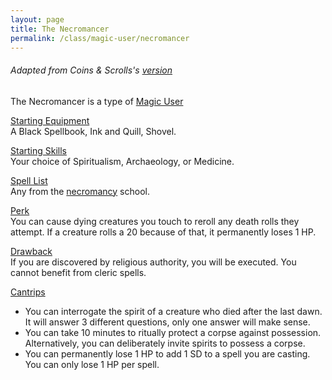 ```yaml
---
layout: page
title: The Necromancer
permalink: /class/magic-user/necromancer
---
```


###### Adapted from Coins & Scrolls's [version](https://coinsandscrolls.blogspot.com/2017/11/osr-necromancers.html)

The Necromancer is a type of [Magic User](/class/magic-user)

<ins>Starting Equipment</ins><br>
A Black Spellbook, Ink and Quill, Shovel.

<ins>Starting Skills</ins><br>
Your choice of Spiritualism, Archaeology, or Medicine.

<ins>Spell List</ins><br>
Any from the [necromancy](/spells#necromancy) school.

<ins>Perk</ins><br>
You can cause dying creatures you touch to reroll any death rolls they attempt. If a creature rolls a 20 because of that, it permanently loses 1 HP.

<ins>Drawback</ins><br>
If you are discovered by religious authority, you will be executed. You cannot benefit from cleric spells.

<ins>Cantrips</ins>
- You can interrogate the spirit of a creature who died after the last dawn. It will answer 3 different questions, only one answer will make sense.
- You can take 10 minutes to ritually protect a corpse against possession. Alternatively, you can deliberately invite spirits to possess a corpse. 
- You can permanently lose 1 HP to add 1 SD to a spell you are casting. You can only lose 1 HP per spell.
